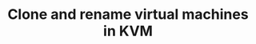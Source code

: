 ---
menu:
  sidebar:
    identifier: clonar-y-renombrar-vm
    name: Clone and rename VMs
    parent: gestion-maquinas-kvm
    weight: 4
title: Clone and rename virtual machines in KVM
---